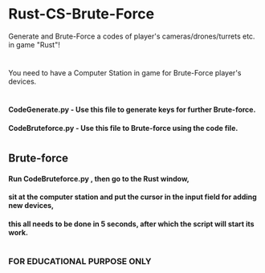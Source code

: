 # Rust-CS-Brute-Force

Generate and Brute-Force a codes of player's cameras/drones/turrets etc. in game "Rust"!

#

You need to have a Computer Station in game for Brute-Force player's devices.

#

#### CodeGenerate.py   -   Use this file to generate keys for further Brute-force.
#### CodeBruteforce.py -   Use this file to Brute-force using the code file.

#

## Brute-force
####  Run CodeBruteforce.py , then go to the Rust window,
####  sit at the computer station and put the cursor in the input field for adding new devices,
####  this all needs to be done in 5 seconds, after which the script will start its work.

#

### **FOR EDUCATIONAL PURPOSE ONLY**
